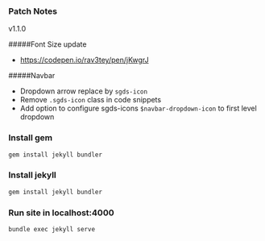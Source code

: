 ### Patch Notes
v1.1.0

#####Font Size update
- https://codepen.io/rav3tey/pen/jKwgrJ

#####Navbar
- Dropdown arrow replace by `sgds-icon`
- Remove `.sgds-icon` class in code snippets
- Add option to configure sgds-icons `$navbar-dropdown-icon` to first level dropdown

### Install gem

```sh
gem install jekyll bundler
```

### Install jekyll

```sh
gem install jekyll bundler
```

### Run site in localhost:4000

```sh
bundle exec jekyll serve
```
